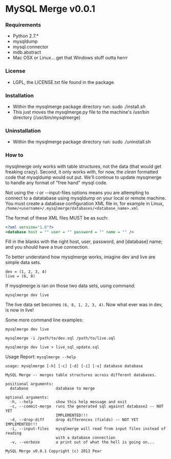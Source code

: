# MySQL Merge v0.0.1


### Requirements

* Python 2.7.*
* mysqldump
* mysql.connector
* mdb.abstract
* Mac OSX or Linux... get that Windows stuff outta herrr


### License

* LGPL, the LICENSE.txt file found in the package.


### Installation

* Within the mysqlmerge package directory run: sudo ./install.sh
* This just moves the mysqlmerge.py file to the machine's /usr/bin directory (/usr/bin/mysqlmerge)


### Uninstallation

* Within the mysqlmerge package directory run: sudo ./uninstall.sh

### How to

mysqlmerge only works with table structures, not the data (that would get freaking crazy).  Second, it only works with, for now,
the *clean* formatted code that mysqldump would out put.  We'll continue to update mysqmerge to handle any format
of "free hand" mysql code.

Not using the -i or --input-files options means you are attempting to connect to a datatabase
using mysqldump on your local or remote machine.  You must create a database configuration XML file
in, for example in Linux, `/home/<username>/.mysqlmerge/databases/<database_name>.xml`

The format of these XML files MUST be as such:

```xml
<?xml version="1.0"?>
<database host = "" user = "" password = "" name = "" />
```

Fill in the blanks with the right host, user, password, and [database] name; and you should have a
true connection.

To better understand how mysqlmerge works, imagine dev and live are simple data sets.

```
dev = (1, 2, 3, 4)
live = (6, 8)
```

If mysqlmerge is ran on those two data sets, using command:

`mysqlmerge dev live`

The live data set becomes `(6, 8, 1, 2, 3, 4)`. Now what ever was in dev, is now in live!

Some more command line examples:

`mysqlmerge dev live`

`mysqlmerge -i /path/to/dev.sql /path/to/live.sql`

`mysqlmerge dev live > live_sql_update.sql`

Usage Report: `mysqlmerge --help`

```
usage: mysqlmerge [-h] [-c] [-d] [-i] [-v] database database

MySQL Merge -- merges table structures across different databases.

positional arguments:
  database            database to merge

optional arguments:
  -h, --help          show this help message and exit
  -c, --commit-merge  runs the generated sql against database2 -- NOT YET
                      IMPLEMENTED!!!
  -d, --drop-diff     drop differences (fields) -- NOT YET IMPLEMENTED!!!
  -i, --input-files   mysqlmerge will read from input files instead of reading
                      with a database connection
  -v, --verbose       a print out of what the hell is going on...

MySQL Merge v0.0.1 Copyright (c) 2013 Pear
```

